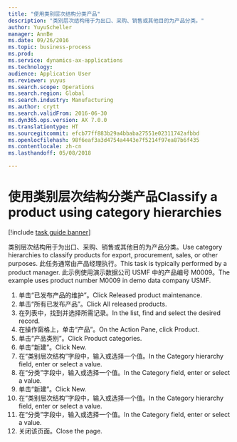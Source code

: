 ```yaml
--- 
title: "使用类别层次结构分类产品"
description: "类别层次结构用于为出口、采购、销售或其他目的为产品分类。"
author: YuyuScheller
manager: AnnBe
ms.date: 09/26/2016
ms.topic: business-process
ms.prod: 
ms.service: dynamics-ax-applications
ms.technology: 
audience: Application User
ms.reviewer: yuyus
ms.search.scope: Operations
ms.search.region: Global
ms.search.industry: Manufacturing
ms.author: crytt
ms.search.validFrom: 2016-06-30
ms.dyn365.ops.version: AX 7.0.0
ms.translationtype: HT
ms.sourcegitcommit: efcb77ff883b29a4bbaba27551e02311742afbbd
ms.openlocfilehash: 98f6eaf3a3d4754a4443e7f5214f97ea87b6f435
ms.contentlocale: zh-cn
ms.lasthandoff: 05/08/2018

---
```

# <a name="classify-a-product-using-category-hierarchies"></a><span data-ttu-id="87fea-103">使用类别层次结构分类产品</span><span class="sxs-lookup"><span data-stu-id="87fea-103">Classify a product using category hierarchies</span></span>

[!include [task guide banner](../../includes/task-guide-banner.md)]

<span data-ttu-id="87fea-104">类别层次结构用于为出口、采购、销售或其他目的为产品分类。</span><span class="sxs-lookup"><span data-stu-id="87fea-104">Use category hierarchies to classify products for export, procurement, sales, or other purposes.</span></span> <span data-ttu-id="87fea-105">此任务通常由产品经理执行。</span><span class="sxs-lookup"><span data-stu-id="87fea-105">This task is typically performed by a product manager.</span></span> <span data-ttu-id="87fea-106">此示例使用演示数据公司 USMF 中的产品编号 M0009。</span><span class="sxs-lookup"><span data-stu-id="87fea-106">The example uses product number M0009 in demo data company USMF.</span></span>

1. <span data-ttu-id="87fea-107">单击“已发布产品的维护”。</span><span class="sxs-lookup"><span data-stu-id="87fea-107">Click Released product maintenance.</span></span>
2. <span data-ttu-id="87fea-108">单击“所有已发布产品”。</span><span class="sxs-lookup"><span data-stu-id="87fea-108">Click All released products.</span></span>
3. <span data-ttu-id="87fea-109">在列表中，找到并选择所需记录。</span><span class="sxs-lookup"><span data-stu-id="87fea-109">In the list, find and select the desired record.</span></span>
4. <span data-ttu-id="87fea-110">在操作窗格上，单击“产品”。</span><span class="sxs-lookup"><span data-stu-id="87fea-110">On the Action Pane, click Product.</span></span>
5. <span data-ttu-id="87fea-111">单击“产品类别”。</span><span class="sxs-lookup"><span data-stu-id="87fea-111">Click Product categories.</span></span>
6. <span data-ttu-id="87fea-112">单击“新建”。</span><span class="sxs-lookup"><span data-stu-id="87fea-112">Click New.</span></span>
7. <span data-ttu-id="87fea-113">在“类别层次结构”字段中，输入或选择一个值。</span><span class="sxs-lookup"><span data-stu-id="87fea-113">In the Category hierarchy field, enter or select a value.</span></span>
8. <span data-ttu-id="87fea-114">在“分类”字段中，输入或选择一个值。</span><span class="sxs-lookup"><span data-stu-id="87fea-114">In the Category field, enter or select a value.</span></span>
9. <span data-ttu-id="87fea-115">单击“新建”。</span><span class="sxs-lookup"><span data-stu-id="87fea-115">Click New.</span></span>
10. <span data-ttu-id="87fea-116">在“类别层次结构”字段中，输入或选择一个值。</span><span class="sxs-lookup"><span data-stu-id="87fea-116">In the Category hierarchy field, enter or select a value.</span></span>
11. <span data-ttu-id="87fea-117">在“分类”字段中，输入或选择一个值。</span><span class="sxs-lookup"><span data-stu-id="87fea-117">In the Category field, enter or select a value.</span></span>
12. <span data-ttu-id="87fea-118">关闭该页面。</span><span class="sxs-lookup"><span data-stu-id="87fea-118">Close the page.</span></span>


